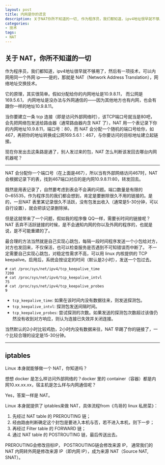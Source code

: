 ```yaml
---
layout: post
title: 内网是你的谎言
description: 关于NAT你所不知道的一切, 作为程序员，我们都知道，ipv4地址很早就不够用了，然后有一项技术，可以内网用同一个外网 ip——是的，那就是 NAT（Network Address Translation），网络地址交换技术。
categories:
- 技术
tags:
- NAT
---
```


## 关于 NAT，你所不知道的一切
作为程序员，我们都知道，ipv4地址很早就不够用了，然后有一项技术，可以内网用同一个外网 ip——是的，那就是 NAT（Network Address Translation），网络地址交换技术。

它的原理，其实很简单。假如分配给你的内网地址是10.9.8.11， 而公网是169.5.6.1， 内网地址是没办法与外网通信的——因为其他地方也有内网，也会有跟你一样的地址10.9.8.11。

当你要建立一条 tcp 连接（即是访问外部网络时），该TCP端口号就当是80吧， 会先把网络包发送给路由器（通常路由器内含 NAT 了），NAT 用一个表记录下你的内网地址10.9.8.11，端口号：80，而 NAT 会分配一个随机的端口号给你，如467，再把你的地址转换成公网169.5.6.1：467，与你要访问的目标地址建立起链接。

现在你发出去这条路是通了，别人发过来的包，NAT 怎么判断该发回去哪台内网机器呢？

---

 NAT 会分配你一个端口号（在上面是467），所以当有外部网络访问467时，NAT 会根据记录下的表，找到467端口对应的是内网10.9.8.11:80，转发回去。

既然是用表记录了，自然要考虑到表会不会满的问题。端口数量是有限的0~65535，作为程序员的我们都会想到，肯定是要删除很久不用的链接的。是的，一旦NAT 表里某记录很久不活跃，没有包发出收入（通常是5-30分钟，可以自行设置），就会把该记录删除掉。

但是这就带来了一个问题，假如我的程序像 QQ一样，需要长时间的链接呢？ NAT 丢弃不活跃链接的时候，是不会通知内网的你以及外网的程序的，也就是说，是不可能重建的了。

最合理的方法当然就是自己实现心跳包，每隔一段时间程序发送一个小包给对方，对方也发回来，不仅保活，也可以检查服务是否遇到不可知错误而中断了。 不一定需要自己实现心跳包，对稳定性需求不高，可以用 linux 内核提供的 TCP keepalive。启用后，系统会按设定的时间（默认是2小时），发送一个包过去。

```
# cat /proc/sys/net/ipv4/tcp_keepalive_time
7200
# cat /proc/sys/net/ipv4/tcp_keepalive_intvl
75
# cat /proc/sys/net/ipv4/tcp_keepalive_probes
9
```

* `tcp_keepalive_time`: 如果在该时间内没有数据往来，则发送探测包。 
* `tcp_keepalive_intvl`: 探测包发送间隔时间。 
* `tcp_keepalive_probes`: 尝试探测的次数。如果发送的探测包次数超过该值仍然没有收到对方响应，则认为连接已失效并关闭连接。


当然默认的2小时比较鸡肋，2小时内没有数据来往，NAT 早踢了你的链接了，一个比较合理的设定是15-30分钟。

---
  

## iptables
Linux 本身就能够做一个 NAT，你知道吗？

想想 docker 是怎么样访问外部网络的？docker 里的 container（容器）都是内网10.xx.xx.xx，宿主机是怎么样与内网通信呢？

Yes，答案一样是 NAT。

Linux 本身就提供了 iptables来做 NAT，具体流程from《鸟哥的 linux 私房菜》：

1. 先经过 NAT table 的 PREROUTING 链；
2. 经由路由判断确定这个封包是要进入本机与否，若不进入本机，则下一步；
3. 再经过 Filter table 的 FORWARD 链；
4. 通过 NAT table 的 POSTROUTING 链，最后传送出去。

PREROUTING会修改目标IP， POSTROUTING链会修改来源 IP， 通常我们的 NAT 内网转外网是修改来源 IP（即内网 IP），成为来源 NAT（Source NAT, SNAT）。
